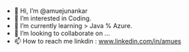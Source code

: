- 👋 Hi, I’m @amuejunankar
- 👀 I’m interested in Coding.
- 🌱 I’m currently learning > Java % Azure.
- 💞️ I’m looking to collaborate on ...
- 📫 How to reach me 
      linkdin : www.linkedin.com/in/amues

<!---
amuejunankar/amuejunankar is a ✨ special ✨ repository because its `README.md` (this file) appears on your GitHub profile.
You can click the Preview link to take a look at your changes.
--->
